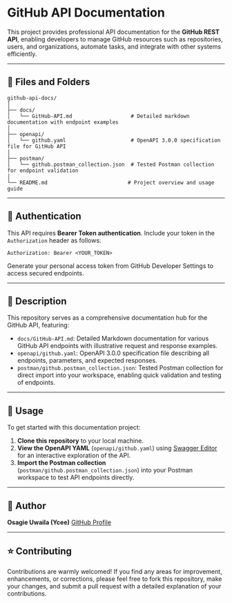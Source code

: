 # GitHub API Documentation

This project provides professional API documentation for the **GitHub REST API**, enabling developers to manage GitHub resources such as repositories, users, and organizations, automate tasks, and integrate with other systems efficiently.

---

## 📁 Files and Folders

```
github-api-docs/
│
├── docs/
│   └── GitHub-API.md                   # Detailed markdown documentation with endpoint examples
│
├── openapi/
│   └── github.yaml                     # OpenAPI 3.0.0 specification file for GitHub API
│
├── postman/
│   └── github.postman_collection.json  # Tested Postman collection for endpoint validation
│
└── README.md                          # Project overview and usage guide
```

---

## 🔑 Authentication

This API requires **Bearer Token authentication**. Include your token in the `Authorization` header as follows:

```
Authorization: Bearer <YOUR_TOKEN>
```

Generate your personal access token from GitHub Developer Settings to access secured endpoints.

---

## 📝 Description

This repository serves as a comprehensive documentation hub for the GitHub API, featuring:

* `docs/GitHub-API.md`: Detailed Markdown documentation for various GitHub API endpoints with illustrative request and response examples.
* `openapi/github.yaml`: OpenAPI 3.0.0 specification file describing all endpoints, parameters, and expected responses.
* `postman/github.postman_collection.json`: Tested Postman collection for direct import into your workspace, enabling quick validation and testing of endpoints.

---

## 🚀 Usage

To get started with this documentation project:

1. **Clone this repository** to your local machine.
2. **View the OpenAPI YAML** (`openapi/github.yaml`) using [Swagger Editor](https://editor.swagger.io/) for an interactive exploration of the API.
3. **Import the Postman collection** (`postman/github.postman_collection.json`) into your Postman workspace to test API endpoints directly.

---

## 👤 Author

**Osagie Uwaila (Ycee)**
[GitHub Profile](https://github.com/ycee002)

---

## ⭐ Contributing

Contributions are warmly welcomed! If you find any areas for improvement, enhancements, or corrections, please feel free to fork this repository, make your changes, and submit a pull request with a detailed explanation of your contributions.
